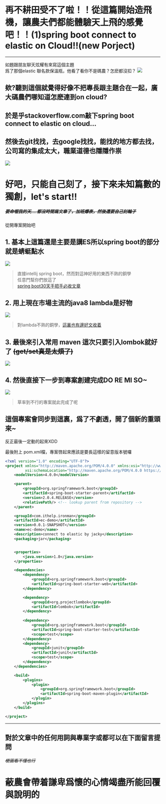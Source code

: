 # 再不耕田受不了啦！！從這篇開始造飛機，讓農夫們都能體驗天上飛的感覺吧！！(1)spring boot connect to elastic on Cloud!!(new Porject)

---

如題跟朋友聊天炫耀有來寫這個主題  
爲了那個elastic 聯名款保溫瓶，他看了看你不是碼農？怎麽都沒扣？
![](https://CY810912.github.io/th12img/springboot/lineChat.png)


## 欸?聽到這個就覺得好像不把專長跟主題合在一起，廣大碼農們哪知道怎麽連到on cloud?  

## 於是乎stackoverflow.com敲下spring boot connect to elastic on cloud...  
## 然後去git找找，去google找找，能找的地方都去找，公司寫的集成太大，職業道德也隱隱作祟

![](https://CY810912.github.io/th12img/springboot/holyShit.png)

# 好吧，只能自己刻了，接下來未知篇數的獨創，let's start!!

##### ~~要命喔我的天....都沒時間寫文章了，加班爆表，然後還要自己刻輪子~~

從開專案開始吧
## 1. 基本上這篇還是主要是講ES所以spring boot的部分就是蜻蜓點水
![](https://CY810912.github.io/th12img/springboot/projectStart.png)

> 直接intellij spring boot，然而對這神好用的東西不熟的銅學  
任意門幫你們放這了  
[spring boot30天手把手必收文章](https://ithelp.ithome.com.tw/users/20107812/ironman/1538)

## 2. 用上現在市場主流的java8 lambda是好物
![](https://CY810912.github.io/th12img/springboot/projectStart2.png)

> 對lambda不熟的銅學，[這裏也有邊好文收着](https://zhuanlan.zhihu.com/p/145734155) 

## 3. 最後來引入常用 maven 這次只要引入lombok就好了 ~~(get/set真是太煩了)~~
![](https://CY810912.github.io/th12img/springboot/projectStart3.png)

## 4. 然後直接下一步到專案創建完成DO RE MI SO~
![](https://CY810912.github.io/th12img/springboot/projectStart4.png)

> 草率到不行的專案就此完成了呢

##  這個專案會同步到這裏，爲了不劇透，開了個新的重頭來~
反正最後一定動的起來XDD

最後附上 pom.xml檔，專案啓起來應該是要長這樣的留意版本號囉
``` xml
<?xml version="1.0" encoding="UTF-8"?>
<project xmlns="http://maven.apache.org/POM/4.0.0" xmlns:xsi="http://www.w3.org/2001/XMLSchema-instance"
         xsi:schemaLocation="http://maven.apache.org/POM/4.0.0 https://maven.apache.org/xsd/maven-4.0.0.xsd">
    <modelVersion>4.0.0</modelVersion>

    <parent>
        <groupId>org.springframework.boot</groupId>
        <artifactId>spring-boot-starter-parent</artifactId>
        <version>2.0.4.RELEASE</version>
        <relativePath/> <!-- lookup parent from repository -->
    </parent>

    <groupId>com.ithelp.ironman</groupId>
    <artifactId>ec-demo</artifactId>
    <version>0.0.1-SNAPSHOT</version>
    <name>ec-demo</name>
    <description>connect to elastic by jacky</description>
    <packaging>jar</packaging>


    <properties>
        <java.version>1.8</java.version>
    </properties>

    <dependencies>
        <dependency>
            <groupId>org.springframework.boot</groupId>
            <artifactId>spring-boot-starter-web</artifactId>
        </dependency>

        <dependency>
            <groupId>org.projectlombok</groupId>
            <artifactId>lombok</artifactId>
        </dependency>
       
        <dependency>
            <groupId>org.springframework.boot</groupId>
            <artifactId>spring-boot-starter-test</artifactId>
            <scope>test</scope>
        </dependency>
        <dependency>
            <groupId>junit</groupId>
            <artifactId>junit</artifactId>
            <scope>test</scope>
        </dependency>
    </dependencies>

    <build>
        <plugins>
            <plugin>
                <groupId>org.springframework.boot</groupId>
                <artifactId>spring-boot-maven-plugin</artifactId>
            </plugin>
        </plugins>
    </build>

</project>

```

---
## 對於文章中的任何用詞與專業字或都可以在下面留言提問 
###### ~~梗圖看不懂也行~~
# 蔽農會帶着謙卑爲懷的心情竭盡所能回覆與說明的
